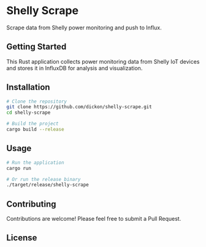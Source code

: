 # Shelly Scrape

Scrape data from Shelly power monitoring and push to Influx.

## Getting Started

This Rust application collects power monitoring data from Shelly IoT devices and stores it in InfluxDB for analysis and visualization.

## Installation

```bash
# Clone the repository
git clone https://github.com/dickon/shelly-scrape.git
cd shelly-scrape

# Build the project
cargo build --release
```

## Usage

```bash
# Run the application
cargo run

# Or run the release binary
./target/release/shelly-scrape
```

## Contributing

Contributions are welcome! Please feel free to submit a Pull Request.

## License

<!-- Add license information here -->
